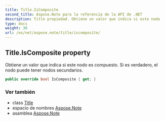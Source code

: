 ```yaml
---
title: Title.IsComposite
second_title: Aspose.Note para la referencia de la API de .NET
description: Title propiedad. Obtiene un valor que indica si este nodo es compuesto. Si es verdadero el nodo puede tener nodos secundarios.
type: docs
weight: 30
url: /es/net/aspose.note/title/iscomposite/
---
```

## Title.IsComposite property

Obtiene un valor que indica si este nodo es compuesto. Si es verdadero, el nodo puede tener nodos secundarios.

```csharp
public override bool IsComposite { get; }
```

### Ver también

* class [Title](../)
* espacio de nombres [Aspose.Note](../../title/)
* asamblea [Aspose.Note](../../../)


